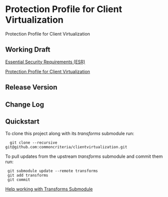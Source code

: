 Protection Profile for Client Virtualization
============

Protection Profile for Client Virtualization

## Working Draft
[Essential Security Requirements (ESR)](http://common-criteria.rhcloud.com/clientvirtualization/output/clientvirtualization-esr.html)

[Protection Profile for Client Virtualization](http://common-criteria.rhcloud.com/clientvirtualization/output/clientvirtualization-release.html)

## Release Version

## Change Log

## Quickstart
To clone this project along with its _transforms_ submodule run:

````
  git clone --recursive git@github.com:commoncriteria/clientvirtualization.git
````
To pull updates from the upstream _transforms_ submodule and commit them run:
````
 git submodule update --remote transforms
 git add transforms
 git commit
````

[Help working with Transforms Submodule](https://github.com/commoncriteria/transforms/wiki/Working-with-Transforms-as-a-Submodule)
